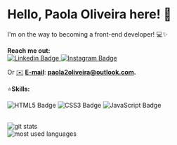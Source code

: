 

# Hello, Paola Oliveira here! 💛


I'm on the way to becoming a front-end developer! 💻✨


**Reach me out:**  
[
![Linkedin Badge](https://img.shields.io/badge/Linkedin-0b1425?style=for-the-badge&logo=Linkedin&logoColor=white&link=https://https://www.linkedin.com/in/paola-oliveira-53a6ba193/)](https://www.linkedin.com/in/paola-oliveira-53a6ba193/)[
![Instagram Badge](https://img.shields.io/badge/Instagram-0b1425?style=for-the-badge&logo=Instagram&logoColor=white&link=https://www.instagram.com/paola_olivveira/)](https://www.instagram.com/paola_olivveira)

Or  [✉️](https://emojipedia.org/envelope/) **[E-mail](mailto:paola2oliveira@outlook.com)**: **[paola2oliveira@outlook.com](mailto:paola2oliveira@outlook.com).** 




⭐**Skills:**

![HTML5 Badge](https://img.shields.io/badge/HTML5-E34F26?style=for-the-badge&logo=html5&logoColor=white)  ![CSS3 Badge](https://img.shields.io/badge/CSS3-1572B6?style=for-the-badge&logo=css3&logoColor=white) ![JavaScript Badge](https://img.shields.io/badge/JavaScript-F7DF1E?style=for-the-badge&logo=javascript&logoColor=black) 

<br>

<img src="https://github-readme-stats.vercel.app/api?username=paola2oliveira&show_icons=tru&theme=gotham" alt="git stats" />

<br>

<img src="https://github-readme-stats.vercel.app/api/top-langs/?username=paola2oliveira&layout=compact&show_icons=true&theme=gotham" alt="most used languages" />


